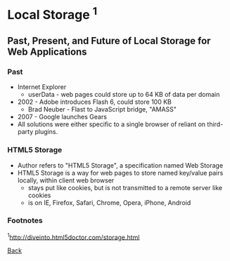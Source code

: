# Local Storage <sup>1</sup>

## Past, Present, and Future of Local Storage for Web Applications

### Past

* Internet Explorer
  * userData - web pages could store up to 64 KB of data per domain
* 2002 - Adobe introduces Flash 6, could store 100 KB
  * Brad Neuber - Flast to JavaScript bridge, "AMASS"
* 2007 - Google launches Gears
* All solutions were either specific to a single browser of reliant on third-party plugins.

### HTML5 Storage

* Author refers to "HTML5 Storage", a specification named Web Storage
* HTML5 Storage is a way for web pages to store named key/value pairs locally, within client web browser
  * stays put like cookies, but is not transmitted to a remote server like cookies
  * is on IE, Firefox, Safari, Chrome, Opera, iPhone, Android

### Footnotes

<sup>1</sup>http://diveinto.html5doctor.com/storage.html

[Back](/reading-notes/201/201-TOC.html)
